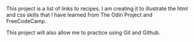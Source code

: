 This project is a list of links to recipes. I am creating it to illustrate the html and css skills that I have learned from The Odin Project and FreeCodeCamp. 

This project will also allow me to practice using Git and Github.